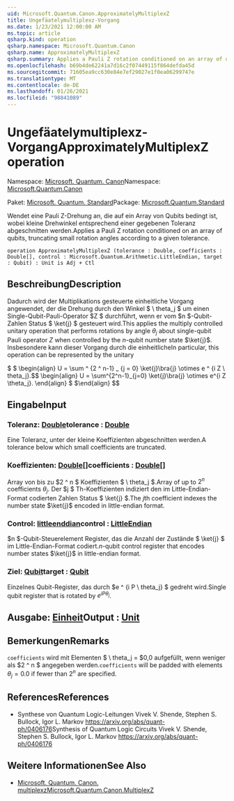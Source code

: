 ```yaml
---
uid: Microsoft.Quantum.Canon.ApproximatelyMultiplexZ
title: Ungefäatelymultiplexz-Vorgang
ms.date: 1/23/2021 12:00:00 AM
ms.topic: article
qsharp.kind: operation
qsharp.namespace: Microsoft.Quantum.Canon
qsharp.name: ApproximatelyMultiplexZ
qsharp.summary: Applies a Pauli Z rotation conditioned on an array of qubits, truncating small rotation angles according to a given tolerance.
ms.openlocfilehash: b69b4de62241a7d16c2f07449115f864defda45d
ms.sourcegitcommit: 71605ea9cc630e84e7ef29027e1f0ea06299747e
ms.translationtype: MT
ms.contentlocale: de-DE
ms.lasthandoff: 01/26/2021
ms.locfileid: "98841089"
---
```

# <a name="approximatelymultiplexz-operation"></a><span data-ttu-id="9f052-102">Ungefäatelymultiplexz-Vorgang</span><span class="sxs-lookup"><span data-stu-id="9f052-102">ApproximatelyMultiplexZ operation</span></span>

<span data-ttu-id="9f052-103">Namespace: [Microsoft. Quantum. Canon](xref:Microsoft.Quantum.Canon)</span><span class="sxs-lookup"><span data-stu-id="9f052-103">Namespace: [Microsoft.Quantum.Canon](xref:Microsoft.Quantum.Canon)</span></span>

<span data-ttu-id="9f052-104">Paket: [Microsoft. Quantum. Standard](https://nuget.org/packages/Microsoft.Quantum.Standard)</span><span class="sxs-lookup"><span data-stu-id="9f052-104">Package: [Microsoft.Quantum.Standard](https://nuget.org/packages/Microsoft.Quantum.Standard)</span></span>


<span data-ttu-id="9f052-105">Wendet eine Pauli Z-Drehung an, die auf ein Array von Qubits bedingt ist, wobei kleine Drehwinkel entsprechend einer gegebenen Toleranz abgeschnitten werden.</span><span class="sxs-lookup"><span data-stu-id="9f052-105">Applies a Pauli Z rotation conditioned on an array of qubits, truncating small rotation angles according to a given tolerance.</span></span>

```qsharp
operation ApproximatelyMultiplexZ (tolerance : Double, coefficients : Double[], control : Microsoft.Quantum.Arithmetic.LittleEndian, target : Qubit) : Unit is Adj + Ctl
```


## <a name="description"></a><span data-ttu-id="9f052-106">Beschreibung</span><span class="sxs-lookup"><span data-stu-id="9f052-106">Description</span></span>

<span data-ttu-id="9f052-107">Dadurch wird der Multiplikations gesteuerte einheitliche Vorgang angewendet, der die Drehung durch den Winkel $ \ theta_j $ um einen Single-Qubit-Pauli-Operator $Z $ durchführt, wenn er vom $n $-Qubit-Zahlen Status $ \ket{j} $ gesteuert wird.</span><span class="sxs-lookup"><span data-stu-id="9f052-107">This applies the multiply controlled unitary operation that performs rotations by angle $\theta_j$ about single-qubit Pauli operator $Z$ when controlled by the $n$-qubit number state $\ket{j}$.</span></span>
<span data-ttu-id="9f052-108">Insbesondere kann dieser Vorgang durch die einheitliche</span><span class="sxs-lookup"><span data-stu-id="9f052-108">In particular, this operation can be represented by the unitary</span></span>

<span data-ttu-id="9f052-109">$ $ \begin{align} U = \sum ^ {2 ^ n-1} _ {j = 0} \ket{j}\bra{j} \otimes e ^ {i Z \ theta_j}.</span><span class="sxs-lookup"><span data-stu-id="9f052-109">$$ \begin{align} U = \sum^{2^n-1}_{j=0} \ket{j}\bra{j} \otimes e^{i Z \theta_j}.</span></span>
<span data-ttu-id="9f052-110">\end{align} $ $</span><span class="sxs-lookup"><span data-stu-id="9f052-110">\end{align} $$</span></span>

## <a name="input"></a><span data-ttu-id="9f052-111">Eingabe</span><span class="sxs-lookup"><span data-stu-id="9f052-111">Input</span></span>

### <a name="tolerance--double"></a><span data-ttu-id="9f052-112">Toleranz: [Double](xref:microsoft.quantum.lang-ref.double)</span><span class="sxs-lookup"><span data-stu-id="9f052-112">tolerance : [Double](xref:microsoft.quantum.lang-ref.double)</span></span>

<span data-ttu-id="9f052-113">Eine Toleranz, unter der kleine Koeffizienten abgeschnitten werden.</span><span class="sxs-lookup"><span data-stu-id="9f052-113">A tolerance below which small coefficients are truncated.</span></span>


### <a name="coefficients--double"></a><span data-ttu-id="9f052-114">Koeffizienten: [Double](xref:microsoft.quantum.lang-ref.double)[]</span><span class="sxs-lookup"><span data-stu-id="9f052-114">coefficients : [Double](xref:microsoft.quantum.lang-ref.double)[]</span></span>

<span data-ttu-id="9f052-115">Array von bis zu $2 ^ n $ Koeffizienten $ \ theta_j $.</span><span class="sxs-lookup"><span data-stu-id="9f052-115">Array of up to $2^n$ coefficients $\theta_j$.</span></span> <span data-ttu-id="9f052-116">Der $j $ Th-Koeffizienten indiziert den im Little-Endian-Format codierten Zahlen Status $ \ket{j} $.</span><span class="sxs-lookup"><span data-stu-id="9f052-116">The $j$th coefficient indexes the number state $\ket{j}$ encoded in little-endian format.</span></span>


### <a name="control--littleendian"></a><span data-ttu-id="9f052-117">Control: [littleenddian](xref:Microsoft.Quantum.Arithmetic.LittleEndian)</span><span class="sxs-lookup"><span data-stu-id="9f052-117">control : [LittleEndian](xref:Microsoft.Quantum.Arithmetic.LittleEndian)</span></span>

<span data-ttu-id="9f052-118">$n $-Qubit-Steuerelement Register, das die Anzahl der Zustände $ \ket{j} $ im Little-Endian-Format codiert.</span><span class="sxs-lookup"><span data-stu-id="9f052-118">$n$-qubit control register that encodes number states $\ket{j}$ in little-endian format.</span></span>


### <a name="target--qubit"></a><span data-ttu-id="9f052-119">Ziel: [Qubit](xref:microsoft.quantum.lang-ref.qubit)</span><span class="sxs-lookup"><span data-stu-id="9f052-119">target : [Qubit](xref:microsoft.quantum.lang-ref.qubit)</span></span>

<span data-ttu-id="9f052-120">Einzelnes Qubit-Register, das durch $e ^ {i P \ theta_j} $ gedreht wird.</span><span class="sxs-lookup"><span data-stu-id="9f052-120">Single qubit register that is rotated by $e^{i P \theta_j}$.</span></span>



## <a name="output--unit"></a><span data-ttu-id="9f052-121">Ausgabe: [Einheit](xref:microsoft.quantum.lang-ref.unit)</span><span class="sxs-lookup"><span data-stu-id="9f052-121">Output : [Unit](xref:microsoft.quantum.lang-ref.unit)</span></span>



## <a name="remarks"></a><span data-ttu-id="9f052-122">Bemerkungen</span><span class="sxs-lookup"><span data-stu-id="9f052-122">Remarks</span></span>

<span data-ttu-id="9f052-123">`coefficients` wird mit Elementen $ \ theta_j = $0,0 aufgefüllt, wenn weniger als $2 ^ n $ angegeben werden.</span><span class="sxs-lookup"><span data-stu-id="9f052-123">`coefficients` will be padded with elements $\theta_j = 0.0$ if fewer than $2^n$ are specified.</span></span>

## <a name="references"></a><span data-ttu-id="9f052-124">References</span><span class="sxs-lookup"><span data-stu-id="9f052-124">References</span></span>

- <span data-ttu-id="9f052-125">Synthese von Quantum Logic-Leitungen Vivek V. Shende, Stephen S. Bullock, Igor L. Markov https://arxiv.org/abs/quant-ph/0406176</span><span class="sxs-lookup"><span data-stu-id="9f052-125">Synthesis of Quantum Logic Circuits Vivek V. Shende, Stephen S. Bullock, Igor L. Markov https://arxiv.org/abs/quant-ph/0406176</span></span>

## <a name="see-also"></a><span data-ttu-id="9f052-126">Weitere Informationen</span><span class="sxs-lookup"><span data-stu-id="9f052-126">See Also</span></span>

- [<span data-ttu-id="9f052-127">Microsoft. Quantum. Canon. multiplexz</span><span class="sxs-lookup"><span data-stu-id="9f052-127">Microsoft.Quantum.Canon.MultiplexZ</span></span>](xref:Microsoft.Quantum.Canon.MultiplexZ)